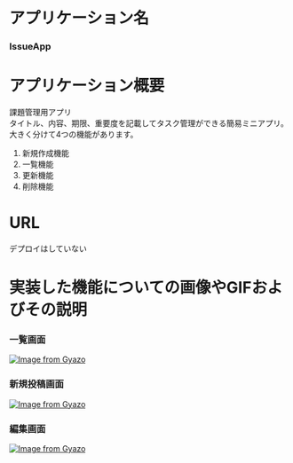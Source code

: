# アプリケーション名
### IssueApp
# アプリケーション概要
課題管理用アプリ   
タイトル、内容、期限、重要度を記載してタスク管理ができる簡易ミニアプリ。   
大きく分けて4つの機能があります。
1.  新規作成機能
2. 一覧機能
3. 更新機能
4. 削除機能

# URL
デプロイはしていない

# 実装した機能についての画像やGIFおよびその説明
### 一覧画面
[![Image from Gyazo](https://i.gyazo.com/31e2694775a7ca0f8d2e85647c44224b.png)](https://gyazo.com/31e2694775a7ca0f8d2e85647c44224b)

### 新規投稿画面
[![Image from Gyazo](https://i.gyazo.com/23918702202c82f0db0735f32b58fee3.png)](https://gyazo.com/23918702202c82f0db0735f32b58fee3)

### 編集画面
[![Image from Gyazo](https://i.gyazo.com/b36f89f8f54f8ca2ee1ac19ae7fd6ee0.png)](https://gyazo.com/b36f89f8f54f8ca2ee1ac19ae7fd6ee0)